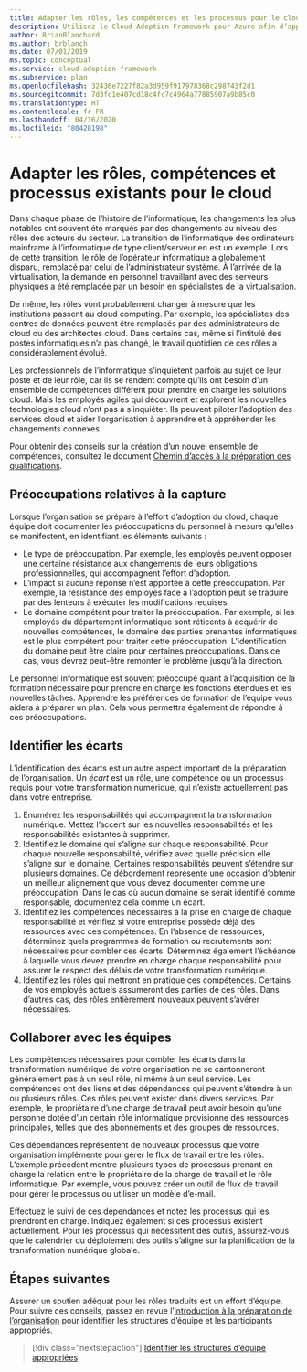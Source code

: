 ```yaml
---
title: Adapter les rôles, les compétences et les processus pour le cloud
description: Utilisez le Cloud Adoption Framework pour Azure afin d’apprendre à adapter vos rôles, vos compétences et vos processus existants au fur et à mesure que votre organisation passe au cloud computing.
author: BrianBlanchard
ms.author: brblanch
ms.date: 07/01/2019
ms.topic: conceptual
ms.service: cloud-adoption-framework
ms.subservice: plan
ms.openlocfilehash: 32436e7227f82a3d959f917978368c298743f2d1
ms.sourcegitcommit: 7d3fc1e407cd18c4fc7c4964a77885907a9b85c0
ms.translationtype: HT
ms.contentlocale: fr-FR
ms.lasthandoff: 04/16/2020
ms.locfileid: "80428198"
---
```

# <a name="adapt-existing-roles-skills-and-processes-for-the-cloud"></a>Adapter les rôles, compétences et processus existants pour le cloud

Dans chaque phase de l’histoire de l’informatique, les changements les plus notables ont souvent été marqués par des changements au niveau des rôles des acteurs du secteur. La transition de l’informatique des ordinateurs mainframe à l’informatique de type client/serveur en est un exemple. Lors de cette transition, le rôle de l’opérateur informatique a globalement disparu, remplacé par celui de l’administrateur système. À l’arrivée de la virtualisation, la demande en personnel travaillant avec des serveurs physiques a été remplacée par un besoin en spécialistes de la virtualisation.

De même, les rôles vont probablement changer à mesure que les institutions passent au cloud computing. Par exemple, les spécialistes des centres de données peuvent être remplacés par des administrateurs de cloud ou des architectes cloud. Dans certains cas, même si l’intitulé des postes informatiques n’a pas changé, le travail quotidien de ces rôles a considérablement évolué.

Les professionnels de l’informatique s’inquiètent parfois au sujet de leur poste et de leur rôle, car ils se rendent compte qu’ils ont besoin d’un ensemble de compétences différent pour prendre en charge les solutions cloud. Mais les employés agiles qui découvrent et explorent les nouvelles technologies cloud n’ont pas à s’inquiéter. Ils peuvent piloter l’adoption des services cloud et aider l’organisation à apprendre et à appréhender les changements connexes.

Pour obtenir des conseils sur la création d’un nouvel ensemble de compétences, consultez le document [Chemin d’accès à la préparation des qualifications](./suggested-skills.md).

## <a name="capture-concerns"></a>Préoccupations relatives à la capture

Lorsque l’organisation se prépare à l’effort d’adoption du cloud, chaque équipe doit documenter les préoccupations du personnel à mesure qu’elles se manifestent, en identifiant les éléments suivants :

- Le type de préoccupation. Par exemple, les employés peuvent opposer une certaine résistance aux changements de leurs obligations professionnelles, qui accompagnent l’effort d’adoption.
- L’impact si aucune réponse n’est apportée à cette préoccupation. Par exemple, la résistance des employés face à l’adoption peut se traduire par des lenteurs à exécuter les modifications requises.
- Le domaine compétent pour traiter la préoccupation. Par exemple, si les employés du département informatique sont réticents à acquérir de nouvelles compétences, le domaine des parties prenantes informatiques est le plus compétent pour traiter cette préoccupation. L’identification du domaine peut être claire pour certaines préoccupations. Dans ce cas, vous devrez peut-être remonter le problème jusqu’à la direction.

Le personnel informatique est souvent préoccupé quant à l’acquisition de la formation nécessaire pour prendre en charge les fonctions étendues et les nouvelles tâches. Apprendre les préférences de formation de l’équipe vous aidera à préparer un plan. Cela vous permettra également de répondre à ces préoccupations.

## <a name="identify-gaps"></a>Identifier les écarts

L’identification des écarts est un autre aspect important de la préparation de l’organisation. Un _écart_ est un rôle, une compétence ou un processus requis pour votre transformation numérique, qui n’existe actuellement pas dans votre entreprise.

1. Énumérez les responsabilités qui accompagnent la transformation numérique. Mettez l’accent sur les nouvelles responsabilités et les responsabilités existantes à supprimer.
1. Identifiez le domaine qui s’aligne sur chaque responsabilité. Pour chaque nouvelle responsabilité, vérifiez avec quelle précision elle s’aligne sur le domaine. Certaines responsabilités peuvent s’étendre sur plusieurs domaines. Ce débordement représente une occasion d’obtenir un meilleur alignement que vous devez documenter comme une préoccupation. Dans le cas où aucun domaine se serait identifié comme responsable, documentez cela comme un écart.
1. Identifiez les compétences nécessaires à la prise en charge de chaque responsabilité et vérifiez si votre entreprise possède déjà des ressources avec ces compétences. En l’absence de ressources, déterminez quels programmes de formation ou recrutements sont nécessaires pour combler ces écarts. Déterminez également l’échéance à laquelle vous devez prendre en charge chaque responsabilité pour assurer le respect des délais de votre transformation numérique.
1. Identifiez les rôles qui mettront en pratique ces compétences. Certains de vos employés actuels assumeront des parties de ces rôles. Dans d’autres cas, des rôles entièrement nouveaux peuvent s’avérer nécessaires.

## <a name="partner-across-teams"></a>Collaborer avec les équipes

Les compétences nécessaires pour combler les écarts dans la transformation numérique de votre organisation ne se cantonneront généralement pas à un seul rôle, ni même à un seul service. Les compétences ont des liens et des dépendances qui peuvent s’étendre à un ou plusieurs rôles. Ces rôles peuvent exister dans divers services. Par exemple, le propriétaire d’une charge de travail peut avoir besoin qu’une personne dotée d’un certain rôle informatique provisionne des ressources principales, telles que des abonnements et des groupes de ressources.

Ces dépendances représentent de nouveaux processus que votre organisation implémente pour gérer le flux de travail entre les rôles. L’exemple précédent montre plusieurs types de processus prenant en charge la relation entre le propriétaire de la charge de travail et le rôle informatique. Par exemple, vous pouvez créer un outil de flux de travail pour gérer le processus ou utiliser un modèle d’e-mail.

Effectuez le suivi de ces dépendances et notez les processus qui les prendront en charge. Indiquez également si ces processus existent actuellement. Pour les processus qui nécessitent des outils, assurez-vous que le calendrier du déploiement des outils s’aligne sur la planification de la transformation numérique globale.

## <a name="next-steps"></a>Étapes suivantes

Assurer un soutien adéquat pour les rôles traduits est un effort d’équipe. Pour suivre ces conseils, passez en revue l’[introduction à la préparation de l’organisation](../organize/index.md) pour identifier les structures d’équipe et les participants appropriés.

> [!div class="nextstepaction"]
> [Identifier les structures d’équipe appropriées](../organize/index.md)
